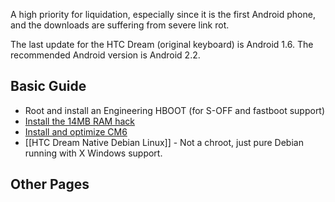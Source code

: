 A high priority for liquidation, especially since it is the first Android phone, and the downloads are suffering from severe link rot.

The last update for the HTC Dream (original keyboard) is Android 1.6. The recommended Android version is Android 2.2.

## Basic Guide

* Root and install an Engineering HBOOT (for S-OFF and fastboot support)
* [Install the 14MB RAM hack](http://lowtek.ca/roo/2010/ramhackhtcg1/)
* [Install and optimize CM6](http://nctritech.wordpress.com/2010/12/24/tuning-a-t-mobile-g1-with-cyanogenmod-6-cm6-for-optimal-performance-no-swap-compcache-or-10mb-hack-needed/)
* [[HTC Dream Native Debian Linux]] - Not a chroot, just pure Debian running with X Windows support.

## Other Pages